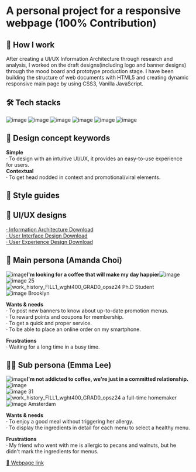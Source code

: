 # A personal project for a responsive webpage (100% Contribution)<br>
## 📖 How I work
After creating a UI/UX Information Architecture through research and analysis, I worked on the draft designs(including logo and banner designs) through the mood board and prototype production stage. I have been building the structure of web documents with HTML5 and creating dynamic responsive main page by using CSS3, Vanilla JavaScript.

## 🛠 Tech stacks
![image](https://github.com/songechoi/songechoi.github.io/assets/40445602/0465afaf-7a43-4b7e-9c8b-753c16aeafe0) ![image](https://github.com/songechoi/songechoi.github.io/assets/40445602/ae48c00a-7f64-4875-9855-3b9658cf0b11) ![image](https://github.com/songechoi/songechoi.github.io/assets/40445602/a86748f1-b9f0-42b3-9949-714e29fe8e62) ![image](https://github.com/songechoi/songechoi.github.io/assets/40445602/ede20a49-03f6-4174-8f7f-162aaa8fd23c)
 ![image](https://github.com/songechoi/songechoi.github.io/assets/40445602/d4e7ca95-7ce6-44c8-b8a7-ce4e9b65f0d2) ![image](https://github.com/songechoi/songechoi.github.io/assets/40445602/0010d3cc-a993-4958-9952-af24cd35cab3)

## 🎨 Design concept keywords
**Simple**<br>
­­­· To design with an intuitive UI/UX, it provides an easy-to-use experience for users.<br>
**Contextual**<br>
­­­· To get head nodded in context and promotional/viral elements.<br>

## 🎨 Style guides

## 🎨 UI/UX designs
[· Information Architecture Download](https://github.com/songechoi/CoffeeHouse/assets/40445602/480c611d-12cb-4076-9943-c44a63b56ba9)<br>
[· User Interface Design Download](https://github.com/songechoi/CoffeeHouse/assets/40445602/2e72af5e-a941-4b87-920c-a84caa3b92b1)<br>
[· User Experience Design Download](https://github.com/songechoi/CoffeeHouse/assets/40445602/0c2db90c-1a8c-4b9f-87cd-80715272011a)

## 👩 Main persona (Amanda Choi)
![image](https://github.com/songechoi/CoffeeHouse/assets/40445602/01531e61-8875-4f2f-989c-5e1466006990)**I'm looking for a coffee that will make my day happier**![image](https://github.com/songechoi/CoffeeHouse/assets/40445602/01531e61-8875-4f2f-989c-5e1466006990)<br>
![image](https://github.com/songechoi/CoffeeHouse/assets/40445602/14f1e095-706c-4576-b133-d6678fea7b65) 25<br>
![work_history_FILL1_wght400_GRAD0_opsz24](https://github.com/songechoi/CoffeeHouse/assets/40445602/7ed1052c-6f5c-4fa8-b457-6c3884eadd23) Ph.D Student<br>
![image](https://github.com/songechoi/CoffeeHouse/assets/40445602/1d8e923c-46e3-4da1-bf7e-f93cb4e5b1cd) Brooklyn<br>

**Wants & needs**<br>
­­­· To post new banners to know about up-to-date promotion menus.<br>
· To reward points and coupons for membership.<br>
· To get a quick and proper service.<br>
· To be able to place an online order on my smartphone.

**Frustrations**<br>
· Waiting for a long time in a busy time.

## 👩‍🦰 Sub persona (Emma Lee)
![image](https://github.com/songechoi/CoffeeHouse/assets/40445602/01531e61-8875-4f2f-989c-5e1466006990)**I'm not addicted to coffee, we're just in a committed relationship.**![image](https://github.com/songechoi/CoffeeHouse/assets/40445602/01531e61-8875-4f2f-989c-5e1466006990)<br>
![image](https://github.com/songechoi/CoffeeHouse/assets/40445602/14f1e095-706c-4576-b133-d6678fea7b65) 31<br>
![work_history_FILL1_wght400_GRAD0_opsz24](https://github.com/songechoi/CoffeeHouse/assets/40445602/7ed1052c-6f5c-4fa8-b457-6c3884eadd23) a full-time homemaker<br>
![image](https://github.com/songechoi/CoffeeHouse/assets/40445602/1d8e923c-46e3-4da1-bf7e-f93cb4e5b1cd) Amsterdam<br>

**Wants & needs**<br>
· To enjoy a good meal without triggering her allergy.<br>
· To display the ingredients in detail for each menu to select a healthy menu.<br>

**Frustrations**<br>
· My friend who went with me is allergic to pecans and walnuts, but he didn't mark the ingredients for menus.

[🤝 Webpage link](https://songechoi.github.io/CoffeeHouse/index.html)
